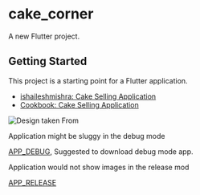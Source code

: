 # cake_corner

A new Flutter project.

## Getting Started

This project is a starting point for a Flutter application.

- [ishaileshmishra: Cake Selling Application](https://flutter.dev/docs/get-started/codelab)
- [Cookbook: Cake Selling Application](https://flutter.dev/docs/cookbook)


![Design taken From](https://static.dribbble.com/users/2727836/screenshots/5639872/_cake_app_design1.png)

Application might be sluggy in the debug mode

[APP_DEBUG](https://github.com/ishaileshmishra/cake-app/blob/master/assets/app-debug.apk?raw=true), Suggested to download debug mode app.



Application would not show images in the release mod

[APP_RELEASE](https://github.com/ishaileshmishra/cake-app/blob/master/assets/app-release.apk?raw=true)

